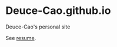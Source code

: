 # Deuce-Cao.github.io
Deuce-Cao's personal site

See [resume](https://deuce-cao.github.io/Hongqing_Cao_s_Resume.pdf).
